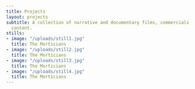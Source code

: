 ```yaml
---
title: Projects
layout: projects
subtitle: A collection of narrative and documentary films, commercials and digital
  content.
stills:
- image: "/uploads/still1.jpg"
  title: The Morticians
- image: "/uploads/still2.jpg"
  title: The Morticians
- image: "/uploads/still3.jpg"
  title: The Morticians
- image: "/uploads/still4.jpg"
  title: The Morticians
---
```


